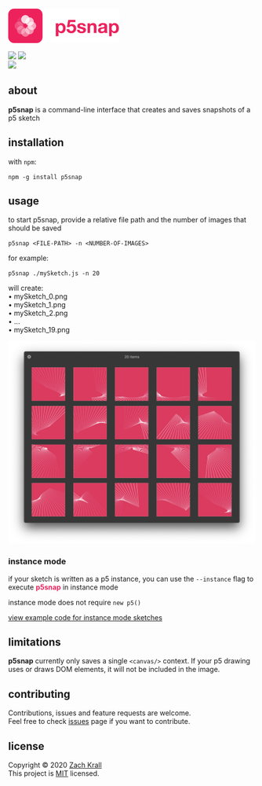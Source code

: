 <img src="./p5snap.png" height="70px"/></div>

<a href="https://github.com/zachkrall/p5snap/issues/"><img src="https://img.shields.io/github/issues/zachkrall/p5snap.svg" height="20px"/></a> <a href="https://github.com/zachkrall/p5snap/commits"><img src="https://img.shields.io/github/last-commit/zachkrall/p5snap.svg" height="20px"/></a><br/>
<a href="http://newschool.edu"><img src="https://img.shields.io/badge/made%20at-The%20New%20School-E82E21.svg" height="20px"/></a>

## about

**p5snap** is a command-line interface that creates and saves snapshots of a p5 sketch

## installation

with `npm`:
```shell
npm -g install p5snap
```

## usage

to start p5snap, provide a relative file path and the number of images that should be saved

```shell
p5snap <FILE-PATH> -n <NUMBER-OF-IMAGES>
```

for example:
```shell
p5snap ./mySketch.js -n 20
```

will create:<br/>
• mySketch_0.png<br/>
• mySketch_1.png<br/>
• mySketch_2.png<br/>
• ...<br/>
• mySketch_19.png

![Example](example.png)

### instance mode

if your sketch is written as a p5 instance, you can use the `--instance` flag to execute <span style="color:#ED225D">**p5snap**</span> in instance mode

instance mode does not require `new p5()`

[view example code for instance mode sketches](./examples/instance.js)

## limitations

**p5snap** currently only saves a single `<canvas/>` context. If your p5 drawing uses or draws DOM elements, it will not be included in the image.

## contributing
Contributions, issues and feature requests are welcome.<br/>Feel free to check [issues](https://github.com/zachkrall/p5snap/issues/) page if you want to contribute.

## license
Copyright © 2020 [Zach Krall](https://zachkrall.com)<br/>This project is [MIT](https://github.com/zachkrall/p5snap/blob/master/LICENSE) licensed.
